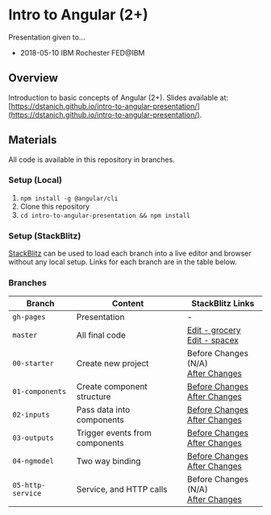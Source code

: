 # Intro to Angular (2+)

Presentation given to...
* 2018-05-10 IBM Rochester FED@IBM

## Overview
Introduction to basic concepts of Angular (2+).  Slides available at: [https://dstanich.github.io/intro-to-angular-presentation/](https://dstanich.github.io/intro-to-angular-presentation/).

## Materials
All code is available in this repository in branches.

### Setup (Local)
1.  `npm install -g @angular/cli`
2.  Clone this repository
3.  `cd intro-to-angular-presentation && npm install`

### Setup (StackBlitz)
[StackBlitz](https://stackblitz.com) can be used to load each branch into a live editor and browser without any local setup.  Links for each branch are in the table below. 

### Branches
| Branch | Content | StackBlitz Links |
|--------|---------|-----------------|
| `gh-pages` | Presentation | - |
| `master` | All final code | [Edit - grocery](https://stackblitz.com/github/dstanich/intro-to-angular-presentation/tree/master/examples) <br> [Edit - spacex](https://stackblitz.com/github/dstanich/intro-to-angular-presentation/tree/master/spacex) |
| `00-starter` | Create new project | Before Changes (N/A) <br> [After Changes](https://stackblitz.com/github/dstanich/intro-to-angular-presentation/tree/01-components/examples) |
| `01-components` | Create component structure | [Before Changes](https://stackblitz.com/github/dstanich/intro-to-angular-presentation/tree/01-components/examples) <br> [After Changes](https://stackblitz.com/github/dstanich/intro-to-angular-presentation/tree/02-inputs/examples) |
| `02-inputs` | Pass data into components | [Before Changes](https://stackblitz.com/github/dstanich/intro-to-angular-presentation/tree/02-inputs/examples) <br> [After Changes](https://stackblitz.com/github/dstanich/intro-to-angular-presentation/tree/03-outputs/examples) |
| `03-outputs` | Trigger events from components | [Before Changes](https://stackblitz.com/github/dstanich/intro-to-angular-presentation/tree/03-outputs/examples) <br> [After Changes](https://stackblitz.com/github/dstanich/intro-to-angular-presentation/tree/04-ngmodel/examples) |
| `04-ngmodel` | Two way binding | [Before Changes](https://stackblitz.com/github/dstanich/intro-to-angular-presentation/tree/04-ngmodel/examples) <br> [After Changes](https://stackblitz.com/github/dstanich/intro-to-angular-presentation/tree/05-http-service/spacex) |
| `05-http-service` | Service, and HTTP calls | Before Changes (N/A) <br> [After Changes](https://stackblitz.com/github/dstanich/intro-to-angular-presentation/tree/master/spacex)|
